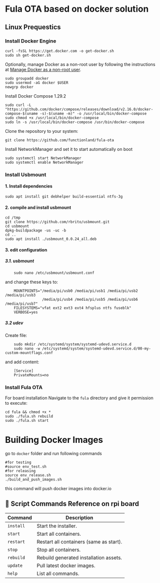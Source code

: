 
# Fula OTA based on docker solution

## Linux Prequestics

### Install Docker Engine

```shell
curl -fsSL https://get.docker.com -o get-docker.sh
sudo sh get-docker.sh
```

Optionally, manage Docker as a non-root user by following the instructions at [Manage Docker as a non-root user](https://docs.docker.com/engine/install/linux-postinstall/#manage-docker-as-a-non-root-user).

```shell
sudo groupadd docker
sudo usermod -aG docker $USER
newgrp docker
```

Install Docker Compose 1.29.2

```shell
sudo curl -L "https://github.com/docker/compose/releases/download/v2.16.0/docker-compose-$(uname -s)-$(uname -m)" -o /usr/local/bin/docker-compose
sudo chmod +x /usr/local/bin/docker-compose
sudo ln -s /usr/local/bin/docker-compose /usr/bin/docker-compose
```

Clone the repository to your system:

```shell
git clone https://github.com/functionland/fula-ota
```

Install NetworkManager and set it to start automatically on boot
```shell
sudo systemctl start NetworkManager
sudo systemctl enable NetworkManager
```
### Install Usbmount

#### 1. Install dependencies

    sudo apt install git debhelper build-essential ntfs-3g

#### 2. compile and install usbmount

    cd /tmp
    git clone https://github.com/rbrito/usbmount.git
    cd usbmount
    dpkg-buildpackage -us -uc -b
    cd ..
    sudo apt install ./usbmount_0.0.24_all.deb

#### 3. edit configuration

##### 3.1. usbmount

``` shell
    sudo nano /etc/usbmount/usbmount.conf
```

and change these keys to:

```shell
    MOUNTPOINTS="/media/pi/usb0 /media/pi/usb1 /media/pi/usb2 /media/pi/usb3
                 /media/pi/usb4 /media/pi/usb5 /media/pi/usb6 /media/pi/usb7"
    FILESYSTEMS="vfat ext2 ext3 ext4 hfsplus ntfs fuseblk"
    VERBOSE=yes
```

##### 3.2 udev

Create file:

```shell
    sudo mkdir /etc/systemd/system/systemd-udevd.service.d
    sudo nano -w /etc/systemd/system/systemd-udevd.service.d/00-my-custom-mountflags.conf
```

 and add content:

```shell
    [Service]
    PrivateMounts=no
```

### Install Fula OTA 
For board installation Navigate to the `fula` directory and give it permission to execute:

```shell
cd fula && chmod +x *
sudo ./fula.sh rebuild
sudo ./fula.sh start
```

# Building Docker Images

go to ```docker``` folder and run following commands

```shell
#for testing
#source env_test.sh
#for releasing
source env_release.sh
./build_and_push_images.sh
```

this command will push docker images into docker.io

## 📖 Script Commands Reference on rpi board

Command | Description
---------------------- | ------------------------------------
`install` | Start the installer.
`start` | Start all containers.
`restart`| Restart all containers (same as start).
`stop` | Stop all containers.
`rebuild`| Rebuild generated installation assets.
`update`| Pull latest docker images.
`help` | List all commands.
